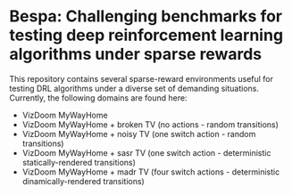 # Bespa: Challenging benchmarks for testing deep reinforcement learning algorithms under sparse rewards
This repository contains several sparse-reward environments useful for testing DRL algorithms under a diverse set of demanding situations.
Currently, the following domains are found here:
- VizDoom MyWayHome
- VizDoom MyWayHome + broken TV (no actions - random transitions)
- VizDoom MyWayHome + noisy TV (one switch action - random transitions)
- VizDoom MyWayHome + sasr TV (one switch action - deterministic statically-rendered transitions)
- VizDoom MyWayHome + madr TV (four switch actions - deterministic dinamically-rendered transitions)
